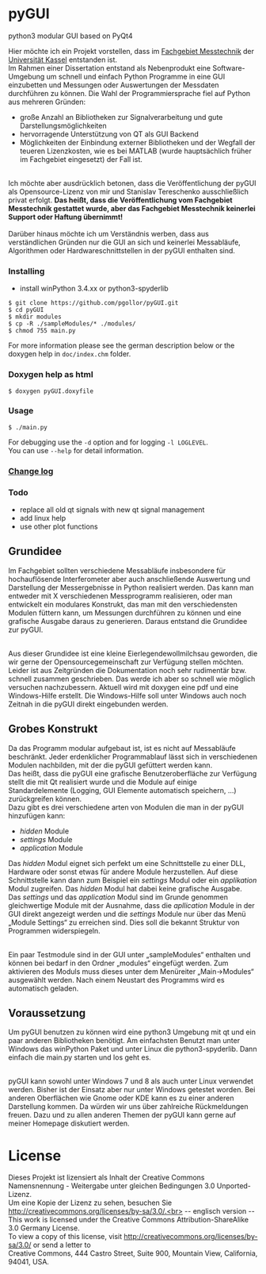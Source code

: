# pyGUI
python3 modular GUI based on PyQt4

Hier möchte ich ein Projekt vorstellen, dass im [Fachgebiet Messtechnik](http://www.uni-kassel.de/eecs/fachgebiete/messtechnik/) der [Universität Kassel](http://www.uni-kassel.de/) entstanden ist.<br>
Im Rahmen einer Dissertation entstand als Nebenprodukt eine Software-Umgebung um schnell und einfach Python Programme in eine GUI einzubetten und Messungen oder Auswertungen der Messdaten durchführen zu können. Die Wahl der Programmiersprache fiel auf Python aus mehreren Gründen:
* große Anzahl an Bibliotheken zur Signalverarbeitung und gute Darstellungsmöglichkeiten
* hervorragende Unterstützung von QT als GUI Backend
* Möglichkeiten der Einbindung externer Bibliotheken und der Wegfall der teueren Lizenzkosten, wie es bei MATLAB (wurde hauptsächlich früher im Fachgebiet eingesetzt) der Fall ist.

<br>Ich möchte aber ausdrücklich betonen, dass die Veröffentlichung der pyGUI als Opensource-Lizenz von mir und Stanislav Tereschenko ausschließlich privat erfolgt. **Das heißt, dass die Veröffentlichung vom Fachgebiet Messtechnik gestattet wurde, aber das Fachgebiet Messtechnik keinerlei Support oder Haftung übernimmt!**<br><br>
Darüber hinaus möchte ich um Verständnis werben, dass aus verständlichen Gründen nur die GUI an sich und keinerlei Messabläufe, Algorithmen oder Hardwareschnittstellen in der pyGUI enthalten sind.

### Installing
* install winPython 3.4.xx or python3-spyderlib
```
$ git clone https://github.com/pgollor/pyGUI.git
$ cd pyGUI
$ mkdir modules
$ cp -R ./sampleModules/* ./modules/
$ chmod 755 main.py
```
For more information please see the german description below or the doxygen help in ```doc/index.chm``` folder.<br>

### Doxygen help as html
```
$ doxygen pyGUI.doxyfile
```

### Usage
```
$ ./main.py
```
For debugging use the ```-d``` option and for logging ```-l LOGLEVEL```.<br>
You can use ```--help``` for detail information.

### [Change log](CHANGELOG.md)

### Todo
* replace all old qt signals with new qt signal management
* add linux help
* use other plot functions


## Grundidee
Im Fachgebiet sollten verschiedene Messabläufe insbesondere für hochauflösende Interferometer aber auch anschließende Auswertung und Darstellung der Messergebnisse in Python realisiert werden. Das kann man entweder mit X verschiedenen Messprogramm realisieren, oder man entwickelt ein modulares Konstrukt, das man mit den verschiedensten Modulen füttern kann, um Messungen durchführen zu können und eine grafische Ausgabe daraus zu generieren. Daraus entstand die Grundidee zur pyGUI.<br><br>

Aus dieser Grundidee ist eine kleine Eierlegendewollmilchsau geworden, die wir gerne der Opensourcegemeinschaft zur Verfügung stellen möchten. Leider ist aus Zeitgründen die Dokumentation noch sehr rudimentär bzw. schnell zusammen geschrieben. Das werde ich aber so schnell wie möglich versuchen nachzubessern. Aktuell wird mit doxygen eine pdf und eine Windows-Hilfe erstellt. Die Windows-Hilfe soll unter Windows auch noch Zeitnah in die pyGUI direkt eingebunden werden.

## Grobes Konstrukt
Da das Programm modular aufgebaut ist, ist es nicht auf Messabläufe beschränkt. Jeder erdenklicher Programmablauf lässt sich in verschiedenen Modulen nachbilden, mit der die pyGUI gefüttert werden kann.<br>
Das heißt, dass die pyGUI eine grafische Benutzeroberfläche zur Verfügung stellt die mit Qt realisiert wurde und die Module auf einige Standardelemente (Logging, GUI Elemente automatisch speichern, …) zurückgreifen können.<br>
Dazu gibt es drei verschiedene arten von Modulen die man in der pyGUI hinzufügen kann:
* *hidden* Module
* *settings* Module
* *application* Module

Das *hidden* Modul eignet sich perfekt um eine Schnittstelle zu einer DLL, Hardware oder sonst etwas für andere Module herzustellen. Auf diese Schnittstelle kann dann zum Beispiel ein *settings* Modul oder ein *applikation* Modul zugreifen. Das *hidden* Modul hat dabei keine grafische Ausgabe.<br>
Das *settings* und das *application* Modul sind im Grunde genommen gleichwertige Module mit der Ausnahme, dass die *apllication* Module in der GUI direkt angezeigt werden und die *settings* Module nur über das Menü „Module Settings“ zu erreichen sind. Dies soll die bekannt Struktur von Programmen widerspiegeln.<br><br>

Ein paar Testmodule sind in der GUI unter „sampleModules“ enthalten und können bei bedarf in den Ordner „modules“ eingefügt werden. Zum aktivieren des Moduls muss dieses unter dem Menüreiter „Main->Modules“ ausgewählt werden. Nach einem Neustart des Programms wird es automatisch geladen.

## Voraussetzung
Um pyGUI benutzen zu können wird eine python3 Umgebung mit qt und ein paar anderen Bibliotheken benötigt. Am einfachsten Benutzt man unter Windows das winPython Paket und unter Linux die python3-spyderlib. Dann einfach die main.py starten und los geht es.<br><br>

pyGUI kann sowohl unter Windows 7 und 8 als auch unter Linux verwendet werden. Bisher ist der Einsatz aber nur unter Windows getestet worden. Bei anderen Oberflächen wie Gnome oder KDE kann es zu einer anderen Darstellung kommen. Da würden wir uns über zahlreiche Rückmeldungen freuen. Dazu und zu allen anderen Themen der pyGUI kann gerne auf meiner Homepage diskutiert werden.


# License

Dieses Projekt ist lizensiert als Inhalt der
Creative Commons Namensnennung - Weitergabe unter gleichen Bedingungen 3.0 Unported-Lizenz.<br>
Um eine Kopie der Lizenz zu sehen, besuchen Sie http://creativecommons.org/licenses/by-sa/3.0/.<br>
-- englisch version --<br>
This work is licensed under the Creative Commons Attribution-ShareAlike 3.0 Germany License.<br>
To view a copy of this license, visit http://creativecommons.org/licenses/by-sa/3.0/ or send a letter to<br>
Creative Commons, 444 Castro Street, Suite 900, Mountain View, California, 94041, USA.
